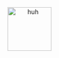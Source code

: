 <div align="center" />
 <img src="https://media.tenor.com/7l4PXSCFjjQAAAAd/huh-cat.gif" alt="huh" height="100" width="100"/>
</div>
